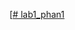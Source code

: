 [[﻿# lab1_phan1
 ](https://github.com/book92/Lab1_P2/assets/83381044/6f0eaf3f-e2a0-47c9-8ecc-a68112be163c)
 



